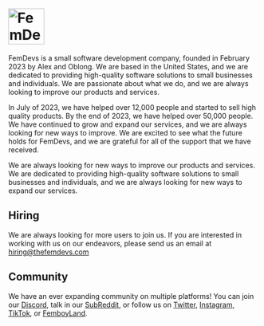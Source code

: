 # <img height=72 alt="FemDevs Logo" src="https://thefemdevs.com/assets/images/icon/pink"/>

FemDevs is a small software development company, founded in February 2023 by Alex and Oblong. We are based in the United States, and we are dedicated to providing high-quality software solutions to small businesses and individuals. We are passionate about what we do, and we are always looking to improve our products and services.

In July of 2023, we have helped over 12,000 people and started to sell high quality products. By the end of 2023, we have helped over 50,000 people. We have continued to grow and expand our services, and we are always looking for new ways to improve. We are excited to see what the future holds for FemDevs, and we are grateful for all of the support that we have received.

We are always looking for new ways to improve our products and services. We are dedicated to providing high-quality software solutions to small businesses and individuals, and we are always looking for new ways to expand our services.

## Hiring

We are always looking for more users to join us. If you are interested in working with us on our endeavors, please send us an email at <hiring@thefemdevs.com>

## Community

We have an ever expanding community on multiple platforms! You can join our [Discord](https://discord.gg/75BcNV5y5s), talk in our [SubReddit](https://reddit.com/r/femdevs), or follow us on [Twitter](https://x.com/officialfemdevs), [Instagram](https://instagram.com/officialfemdevs), [TikTok](https://tiktok.com/@femdevs), or [FemboyLand](https://femboyland.eu/view-persons-profile/femdevs).
